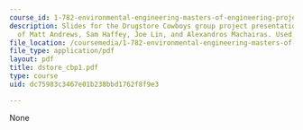 ```yaml
---
course_id: 1-782-environmental-engineering-masters-of-engineering-project-fall-2003-spring-2004
description: Slides for the Drugstore Cowboys group project presentation. Courtesy
  of Matt Andrews, Sam Haffey, Joe Lin, and Alexandros Machairas. Used with permission.
file_location: /coursemedia/1-782-environmental-engineering-masters-of-engineering-project-fall-2003-spring-2004/dc75983c3467e01b238bbd1762f8f9e3_dstore_cbp1.pdf
file_type: application/pdf
layout: pdf
title: dstore_cbp1.pdf
type: course
uid: dc75983c3467e01b238bbd1762f8f9e3

---
```

None
